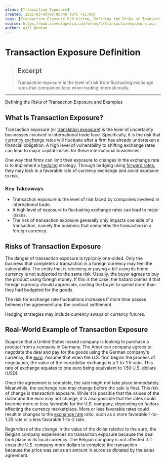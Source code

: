 ```yaml
---
alias: [Transaction Exposure]
created: 2021-03-03T00:06:44 (UTC +11:00)
tags: [Transaction Exposure Definition, Defining the Risks of Transaction Exposure and Examples]
source: https://www.investopedia.com/terms/t/transactionexposure.asp
author: Will Kenton
---
```


# Transaction Exposure Definition

> ## Excerpt
> Transaction exposure is the level of risk from fluctuating exchange rates that companies face when trading internationally.

---

Defining the Risks of Transaction Exposure and Examples
## What Is Transaction Exposure?

Transaction exposure (or [translation exposure](https://www.investopedia.com/terms/t/translationexposure.asp)) is the level of uncertainty businesses involved in international trade face. Specifically, it is the risk that [currency exchange](https://www.investopedia.com/terms/c/currency-exchange.asp) rates will fluctuate after a firm has already undertaken a financial obligation. A high level of vulnerability to shifting exchange rates can lead to major capital losses for these international businesses.

One way that firms can limit their exposure to changes in the exchange rate is to implement a [hedging](https://www.investopedia.com/terms/h/hedge.asp) strategy. Through hedging using [forward rates](https://www.investopedia.com/terms/f/forwardrate.asp), they may lock in a favorable rate of currency exchange and avoid exposure to risk.

### Key Takeaways

-   Transaction exposure is the level of risk faced by companies involved in international trade.
-   A high level of exposure to fluctuating exchange rates can lead to major losses.
-   The risk of transaction exposure generally only impacts one side of a transaction, namely the business that completes the transaction in a foreign currency.

## Risks of Transaction Exposure

The danger of transaction exposure is typically one-sided. Only the business that completes a transaction in a foreign currency may feel the vulnerability. The entity that is receiving or paying a bill using its home currency is not subjected to the same risk. Usually, the buyer agrees to buy the product using foreign money. If this is the case, the hazard comes it that foreign currency should appreciate, costing the buyer to spend more than they had budgeted for the goods.

The risk for exchange rate fluctuations increases if more time passes between the agreement and the contract settlement.

Hedging strategies may include currency swaps or currency futures.

## Real-World Example of Transaction Exposure

Suppose that a United States-based company is looking to purchase a product from a company in Germany. The American company agrees to negotiate the deal and pay for the goods using the German company's currency, the [euro](https://www.investopedia.com/terms/e/euro.asp). Assume that when the U.S. firm begins the process of negotiation, the value of the euro/dollar exchange is a 1-to-1.5 ratio. This rate of exchange equates to one euro being equivalent to 1.50 U.S. dollars (USD).

Once the agreement is complete, the sale might not take place immediately. Meanwhile, the exchange rate may change before the sale is final. This risk of change is transaction exposure. While it is possible that the values of the dollar and the euro may not change, it is also possible that the rates could become more or less favorable for the U.S. company, depending on factors affecting the currency marketplace. More or less favorable rates could result in changes to the [exchange rate](https://www.investopedia.com/terms/e/exchangerate.asp) ratio, such as a more favorable 1-to-1.25 rate or a less favorable 1-to-2 rate.

Regardless of the change in the value of the dollar relative to the euro, the Belgian company experiences no transaction exposure because the deal took place in its local currency. The Belgian company is not affected if it costs the U.S. company more dollars to complete the transaction because the price was set as an amount in euros as dictated by the sales agreement.
